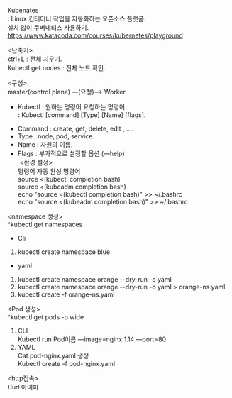 Kubenates   
: Linux 컨테이너 작업을 자동화하는 오픈소스 플랫폼.  
설치 없이 쿠버네티스 사용하기.  
https://www.katacoda.com/courses/kubernetes/playground   
    
<단축키>.  
ctrl+L : 전체 지우기.  
Kubectl get nodes : 전체 노드 확인.  
    
<구성>.  
master(control plane) —(요청)—> Worker.  
   
* Kubectl : 원하는 명령어 요청하는 명령어.     
: Kubectl [command] [Type] [Name] [flags].     
- Command : create, get, delete, edit , ….      
- Type : node, pod, service.  
- Name : 자원의 이름.      
- Flags : 부가적으로 설정할 옵션 (—help)      
 <환경 설정>        
명령어 자동 완성 명령어        
source <(kubectl completion bash)      
source <(kubeadm completion bash)     
echo "source <(kubectl completion bash)" >> ~/.bashrc     
echo "source <(kubeadm completion bash)" >> ~/.bashrc       
        
<namespace 생성>      
*kubectl get namespaces         
- Cli       
1. kubectl create namespace blue     
- yaml       
1. kubectl create namespace orange --dry-run -o yaml     
2. kubectl create namespace orange --dry-run -o yaml > orange-ns.yaml     
3. kubectl create -f orange-ns.yaml     
      
<Pod 생성>     
*kubectl get pods -o wide     
1. CLI      
Kubectl run Pod이름 —image=nginx:1.14 —port=80        
2. YAML    
Cat pod-nginx.yaml 생성      
Kubectl create -f pod-nginx.yaml      
     
<http접속>     
Curl 아이피       
           
